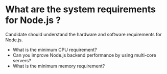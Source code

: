 # What are the system requirements for Node.js ?

Candidate should understand the hardware and software requirements for Node.js.

* What is the minimum CPU requirement?
* Can you improve Node.js backend performance by using multi-core servers?
* What is the minimum memory requirement?

